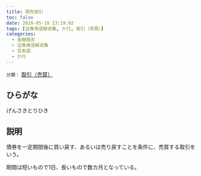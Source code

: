 ```yaml
---
title: 現先取引
toc: false
date: 2018-05-18 13:19:02
tags: [证券用语解说集, か行, 取引（売買）]
categories:
  - 金融服务
  - 证券用语解说集
  - 日本語
  - か行
---
```


`分類：` [取引（売買）](/tags/取引（売買）/)

## ひらがな

げんさきとりひき

## 説明

債券を一定期間後に買い戻す、あるいは売り戻すことを条件に、売買する取引をいう。

期間は短いもので1日、長いもので数カ月となっている。

